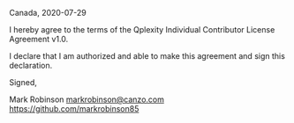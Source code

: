 Canada, 2020-07-29

I hereby agree to the terms of the Qplexity Individual Contributor License
Agreement v1.0.

I declare that I am authorized and able to make this agreement and sign this
declaration.

Signed,

Mark Robinson markrobinson@canzo.com https://github.com/markrobinson85

